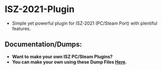 # ISZ-2021-Plugin
- Simple yet powerful plugin for ISZ-2021 (PC/Steam Port) with plentiful features.











## Documentation/Dumps:
- **Want to make your own ISZ PC/Steam Plugins?**
- **You can make your own using these Dump Files [Here](https://github.com/Cracko298/ISZ-Cheat-Sheet).**
